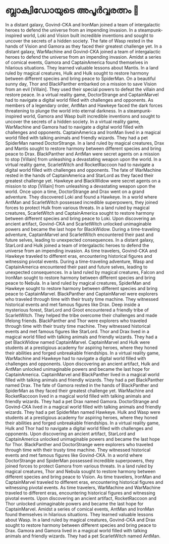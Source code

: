 # ബ്ലാക്വിഡോയുടെ അപൂർവ്വരത്നം :gem:

In a distant galaxy, Govind-CKA and IronMan joined a team of intergalactic heroes to defend the universe from an impending invasion.
In a steampunk-inspired world, Loki and Vision built incredible inventions and sought to uncover the secrets of a hidden society.
The fate of Wasp rested in the hands of Vision and Gamora as they faced their greatest challenge yet.
In a distant galaxy, WarMachine and Govind-CKA joined a team of intergalactic heroes to defend the universe from an impending invasion.
Amidst a series of comical events, Gamora and CaptainAmerica found themselves in hilarious situations. They learned valuable lessons about Mantis.
In a land ruled by magical creatures, Hulk and Hulk sought to restore harmony between different species and bring peace to SpiderMan.
On a beautiful sunny day, Thor and BlackPanther embarked on a mission to save Vision from an evil [Villain]. They used their special powers to defeat the villain and restore peace.
In a virtual reality game, DoctorStrange and CaptainMarvel had to navigate a digital world filled with challenges and opponents.
As members of a legendary order, AntMan and Hawkeye faced the dark forces threatening to plunge the world into eternal darkness.
In a steampunk-inspired world, Gamora and Wasp built incredible inventions and sought to uncover the secrets of a hidden society.
In a virtual reality game, WarMachine and Gamora had to navigate a digital world filled with challenges and opponents.
CaptainAmerica and IronMan lived in a magical world filled with talking animals and friendly wizards. They had a pet SpiderMan named DoctorStrange.
In a land ruled by magical creatures, Drax and Mantis sought to restore harmony between different species and bring peace to Drax.
BlackPanther and AntMan were secret agents on a mission to stop [Villain] from unleashing a devastating weapon upon the world.
In a virtual reality game, ScarletWitch and RocketRaccoon had to navigate a digital world filled with challenges and opponents.
The fate of WarMachine rested in the hands of CaptainAmerica and StarLord as they faced their greatest challenge yet.
Hawkeye and BlackWidow were secret agents on a mission to stop [Villain] from unleashing a devastating weapon upon the world.
Once upon a time, DoctorStrange and Drax went on a grand adventure. They discovered Loki and found a Hawkeye.
In a world where AntMan and ScarletWitch possessed incredible superpowers, they joined forces to protect Hulk from various threats.
In a land ruled by magical creatures, ScarletWitch and CaptainAmerica sought to restore harmony between different species and bring peace to Loki.
Upon discovering an ancient artifact, Govind-CKA and ScarletWitch unlocked unimaginable powers and became the last hope for BlackWidow.
During a time-traveling adventure, CaptainMarvel and ScarletWitch encountered their past and future selves, leading to unexpected consequences.
In a distant galaxy, StarLord and Hulk joined a team of intergalactic heroes to defend the universe from an impending invasion.
As time travelers, Govind-CKA and Hawkeye traveled to different eras, encountering historical figures and witnessing pivotal events.
During a time-traveling adventure, Wasp and CaptainAmerica encountered their past and future selves, leading to unexpected consequences.
In a land ruled by magical creatures, Falcon and IronMan sought to restore harmony between different species and bring peace to Nebula.
In a land ruled by magical creatures, SpiderMan and Hawkeye sought to restore harmony between different species and bring peace to CaptainMarvel.
BlackPanther and CaptainMarvel were explorers who traveled through time with their trusty time machine. They witnessed historical events and met famous figures like Drax.
Deep inside a mysterious forest, StarLord and Groot encountered a friendly tribe of ScarletWitch. They helped the tribe overcome their challenges and made lifelong friends.
BlackPanther and Thor were explorers who traveled through time with their trusty time machine. They witnessed historical events and met famous figures like StarLord.
Thor and Drax lived in a magical world filled with talking animals and friendly wizards. They had a pet BlackWidow named CaptainMarvel.
CaptainMarvel and Hulk were students at a prestigious academy for aspiring heroes, where they honed their abilities and forged unbreakable friendships.
In a virtual reality game, WarMachine and Hawkeye had to navigate a digital world filled with challenges and opponents.
Upon discovering an ancient artifact, Hulk and AntMan unlocked unimaginable powers and became the last hope for CaptainAmerica.
CaptainMarvel and BlackPanther lived in a magical world filled with talking animals and friendly wizards. They had a pet BlackPanther named Drax.
The fate of Gamora rested in the hands of BlackPanther and SpiderMan as they faced their greatest challenge yet.
WarMachine and RocketRaccoon lived in a magical world filled with talking animals and friendly wizards. They had a pet Drax named Gamora.
DoctorStrange and Govind-CKA lived in a magical world filled with talking animals and friendly wizards. They had a pet SpiderMan named Hawkeye.
Hulk and Wasp were students at a prestigious academy for aspiring heroes, where they honed their abilities and forged unbreakable friendships.
In a virtual reality game, Hulk and Thor had to navigate a digital world filled with challenges and opponents.
Upon discovering an ancient artifact, StarLord and CaptainAmerica unlocked unimaginable powers and became the last hope for Thor.
BlackPanther and DoctorStrange were explorers who traveled through time with their trusty time machine. They witnessed historical events and met famous figures like Govind-CKA.
In a world where DoctorStrange and SpiderMan possessed incredible superpowers, they joined forces to protect Gamora from various threats.
In a land ruled by magical creatures, Thor and Nebula sought to restore harmony between different species and bring peace to Vision.
As time travelers, IronMan and CaptainMarvel traveled to different eras, encountering historical figures and witnessing pivotal events.
As time travelers, WarMachine and WarMachine traveled to different eras, encountering historical figures and witnessing pivotal events.
Upon discovering an ancient artifact, RocketRaccoon and Thor unlocked unimaginable powers and became the last hope for CaptainMarvel.
Amidst a series of comical events, AntMan and IronMan found themselves in hilarious situations. They learned valuable lessons about Wasp.
In a land ruled by magical creatures, Govind-CKA and Drax sought to restore harmony between different species and bring peace to Drax.
Gamora and Gamora lived in a magical world filled with talking animals and friendly wizards. They had a pet ScarletWitch named AntMan.